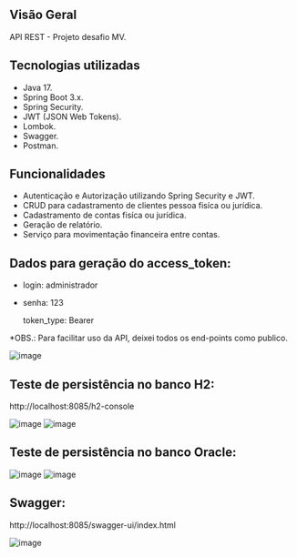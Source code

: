 ## Visão Geral

API REST - Projeto desafio MV.

## Tecnologias utilizadas

- Java 17.
- Spring Boot 3.x.
- Spring Security.
- JWT (JSON Web Tokens).
- Lombok.
- Swagger.
- Postman.

## Funcionalidades

- Autenticação e Autorização utilizando Spring Security e JWT.
- CRUD para cadastramento de clientes pessoa fisíca ou jurídica.
- Cadastramento de contas fisíca ou jurídica.
- Geração de relatório.
- Serviço para movimentação financeira entre contas.

## Dados para geração do access_token:

- login: administrador
- senha: 123

  token_type: Bearer

*OBS.: Para facilitar uso da API, deixei todos os end-points como publico.

![image](https://github.com/user-attachments/assets/0c089760-1636-459e-8524-94595275efb2)

## Teste de persistência no banco H2:
http://localhost:8085/h2-console

![image](https://github.com/user-attachments/assets/4a162c97-b2a4-4e5e-bfe1-117ffb0d42a7)
![image](https://github.com/user-attachments/assets/b352f53b-f03d-4aed-ba4b-fa967fe0b655)

## Teste de persistência no banco Oracle:

![image](https://github.com/user-attachments/assets/20565fef-4b53-4b59-99b4-c21fddd7d736)
![image](https://github.com/user-attachments/assets/6e70c989-96fa-451c-a621-76b31f978f70)

## Swagger:
http://localhost:8085/swagger-ui/index.html
  
![image](https://github.com/user-attachments/assets/48550f13-c236-4983-8391-8883774b845b)
